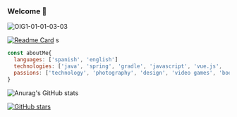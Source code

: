 ### Welcome 👋

![OIG1-01-01-03-03](https://user-images.githubusercontent.com/101667265/231556134-59ebf728-9d72-4068-b61f-907458a003b0.png)

[![Readme Card](https://github-readme-stats.vercel.app/api/pin/?username=FedeCasper&repo=github-readme-stats)](https://github.com/anuraghazra/github-readme-stats)
s
```js
const aboutMe{
  languages: ['spanish', 'english']
  technologies: ['java', 'spring', 'gradle', 'javascript', 'vue.js',  'HTML', 'CSS']
  passions: ['technology', 'photography', 'design', 'video games', 'books', 'movies']
}
```

![Anurag's GitHub stats](https://github-readme-stats.vercel.app/api?username=FedeCasper&show_icons=true&theme=midnight-purple )


<!--
**FedeCasper/FedeCasper** is a ✨ _special_ ✨ repository because its `README.md` (this file) appears on your GitHub profile.

Here are some ideas to get you started:

- 🔭 I’m currently working on ...
- 🌱 I’m currently learning ...
- 👯 I’m looking to collaborate on ...
- 🤔 I’m looking for help with ...
- 💬 Ask me about ...
- 📫 How to reach me: ...
- 😄 Pronouns: ...
- ⚡ Fun fact: ...
-->

[![GitHub stars](https://img.shields.io/github/stars/usuario/repositorio.svg)](https://github.com/usuario/repositorio/stargazers)
